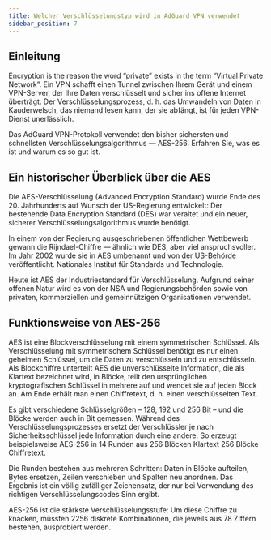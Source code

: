 ```yaml
---
title: Welcher Verschlüsselungstyp wird in AdGuard VPN verwendet
sidebar_position: 7
---
```


## Einleitung

Encryption is the reason the word “private” exists in the term “Virtual Private Network”. Ein VPN schafft einen Tunnel zwischen Ihrem Gerät und einem VPN-Server, der Ihre Daten verschlüsselt und sicher ins offene Internet überträgt. Der Verschlüsselungsprozess, d. h. das Umwandeln von Daten in Kauderwelsch, das niemand lesen kann, der sie abfängt, ist für jeden VPN-Dienst unerlässlich.

Das AdGuard VPN-Protokoll verwendet den bisher sichersten und schnellsten Verschlüsselungsalgorithmus — AES-256. Erfahren Sie, was es ist und warum es so gut ist.

## Ein historischer Überblick über die AES

Die AES-Verschlüsselung (Advanced Encryption Standard) wurde Ende des 20. Jahrhunderts auf Wunsch der US-Regierung entwickelt: Der bestehende Data Encryption Standard (DES) war veraltet und ein neuer, sicherer Verschlüsselungsalgorithmus wurde benötigt.

In einem von der Regierung ausgeschriebenen öffentlichen Wettbewerb gewann die Rijndael-Chiffre — ähnlich wie DES, aber viel anspruchsvoller. Im Jahr 2002 wurde sie in AES umbenannt und von der US-Behörde veröffentlicht. Nationales Institut für Standards und Technologie.

Heute ist AES der Industriestandard für Verschlüsselung. Aufgrund seiner offenen Natur wird es von der NSA und Regierungsbehörden sowie von privaten, kommerziellen und gemeinnützigen Organisationen verwendet.

## Funktionsweise von AES-256

AES ist eine Blockverschlüsselung mit einem symmetrischen Schlüssel. Als Verschlüsselung mit symmetrischem Schlüssel benötigt es nur einen geheimen Schlüssel, um die Daten zu verschlüsseln und zu entschlüsseln. Als Blockchiffre unterteilt AES die unverschlüsselte Information, die als Klartext bezeichnet wird, in Blöcke, teilt den ursprünglichen kryptografischen Schlüssel in mehrere auf und wendet sie auf jeden Block an. Am Ende erhält man einen Chiffretext, d. h. einen verschlüsselten Text.

Es gibt verschiedene Schlüsselgrößen – 128, 192 und 256 Bit – und die Blöcke werden auch in Bit gemessen. Während des Verschlüsselungsprozesses ersetzt der Verschlüssler je nach Sicherheitsschlüssel jede Information durch eine andere. So erzeugt beispielsweise AES-256 in 14 Runden aus 256 Blöcken Klartext 256 Blöcke Chiffretext.

Die Runden bestehen aus mehreren Schritten: Daten in Blöcke aufteilen, Bytes ersetzen, Zeilen verschieben und Spalten neu anordnen. Das Ergebnis ist ein völlig zufälliger Zeichensatz, der nur bei Verwendung des richtigen Verschlüsselungscodes Sinn ergibt.

AES-256 ist die stärkste Verschlüsselungsstufe: Um diese Chiffre zu knacken, müssten 2256 diskrete Kombinationen, die jeweils aus 78 Ziffern bestehen, ausprobiert werden.
